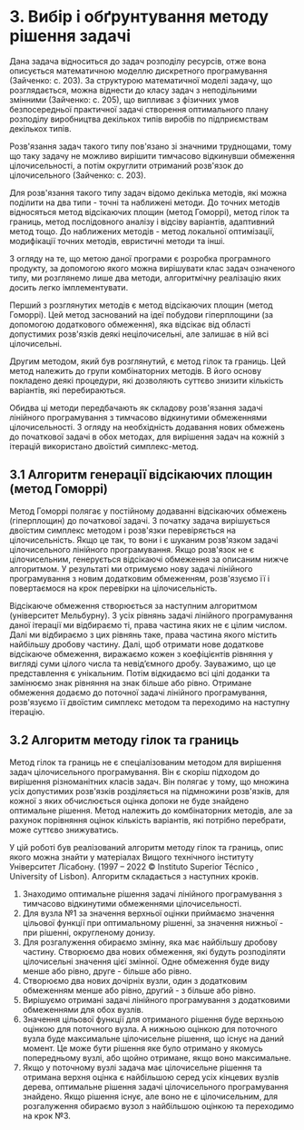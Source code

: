 # 3. Вибір і обґрунтування методу рішення задачі

Дана задача відноситься до задач розподілу ресурсів, отже вона описується математичною моделлю дискретного програмування (Зайченко: с. 203). За структурою математичної моделі задачу, що розглядається, можна віднести до класу задач з неподільними змінними (Зайченко: с. 205), що випливає з фізичних умов безпосередньої практичної задачі створення оптимального плану розподілу виробництва декількох типів виробів по підприємствам декількох типів.

Розв'язання задач такого типу пов'язано зі значними труднощами, тому що таку задачу не можливо вирішити тимчасово відкинувши обмеження цілочисельності, а потім округлити отриманий розв'язок до цілочисельного (Зайченко: с. 203).

Для розв'язання такого типу задач відомо декілька методів, які можна поділити на два типи - точні та наближені методи. До точних методів відносяться метод відсікаючих площин (метод Гоморрі), метод гілок та границь, метод послідовного аналізу і відсіву варіантів, адаптивний метод тощо. До наближених методів - метод локальної оптимізації, модифікації точних методів, евристичні методи та інші.

З огляду на те, що метою даної програми є розробка програмного продукту, за допомогою якого можна вирішувати клас задач означеного типу, ми розглянемо лише два методи, алгоритмічну реалізацію яких досить легко імплементувати.

Перший з розглянутих методів є метод відсікаючих площин (метод Гоморрі). Цей метод заснований на ідеї побудови гіперплощини (за допомогою додаткового обмеження), яка  відсікає від області допустимих розв'язків деякі нецілочисельні, але залишає в ній всі цілочисельні. 

Другим методом, який був розглянутий, є метод гілок та границь. Цей метод належить до групи комбінаторних методів. В його основу покладено деякі процедури, які дозволяють суттєво знизити кількість варіантів, які перебираються.

Обидва ці методи передбачають як складову розв'язання задачі лінійного програмування з тимчасово відкинутими обмеженнями цілочисельності. З огляду на необхідність додавання нових обмежень до початкової задачі в обох методах, для вирішення задач на кожній з ітерацій використано двоїстий симплекс-метод.

## 3.1 Алгоритм генерації відсікаючих площин (метод Гоморрі)

Метод Гоморрі полягає у постійному додаванні відсікаючих обмежень (гіперплощин) до початкової задачі. З початку задача вирішується двоїстим симплекс методом і розв'язки перевіряється на цілочисельність. Якщо це так, то вони і є шуканим розв'язком задачі цілочисельного лінійного програмування. Якщо розв'язок не є цілочисельним, генерується відсікаючі обмеження за описаним нижче алгоритмом. У результаті ми отримуємо нову задачі лінійного програмування з новим додатковим обмеженням, розв'язуємо її і повертаємося на крок перевірки на цілочисельність.

Відсікаюче обмеження створюється за наступним алгоритмом (університет Мельбурну). З усіх рівнянь задачі лінійного програмування даної ітерації ми відбираємо ті, права частина яких не є цілим числом. Далі ми відбираємо з цих рівнянь таке, права частина якого містить найбільшу дробову частину. Далі, щоб отримати нове додаткове відсікаюче обмеження, виражаємо кожен з коефіцієнтів рівняння у вигляді суми цілого числа та невід’ємного дробу. Зауважимо, що це представлення є унікальним. Потім відкидаємо всі цілі доданки та замінюємо знак рівняння на знак більше або рівно. Отримане обмеження додаємо до поточної задачі лінійного програмування, розв'язуємо її двоїстим симплекс методом та переходимо на наступну ітерацію.

## 3.2 Алгоритм методу гілок та границь

Метод гілок та границь не є спеціалізованим методом для вирішення задач цілочисельного програмування. Він є скоріш підходом до вирішення різноманітних класів задач. Він полягає у тому, що множина усіх допустимих розв'язків розділяється на підмножини розв'язків, для кожної з яких обчислюється оцінка допоки не буде знайдено оптимальне рішення. Метод належить до комбінаторних методів, але за рахунок порівняння оцінок кількість варіантів, які потрібно перебрати, може суттєво знижуватись.

У цій роботі був реалізований алгоритм методу гілок та границь, опис якого можна знайти у матеріалах Вищого технічного інституту Університет Лісабону. (1997 – 2022 © Instituto Superior Técnico , University of Lisbon). Алгоритм складається з наступних кроків. 

1. Знаходимо оптимальне рішення задачі лінійного програмування з тимчасово відкинутими обмеженнями цілочисельності.
2. Для вузла №1 за значення верхньої оцінки приймаємо значення цільової функції при оптимальному рішенні, за значення нижньої - при рішенні, округленому донизу.
3. Для розгалуження обираємо змінну, яка має найбільшу дробову частину. Створюємо два нових обмеження, які будуть розподіляти цілочисельні значення цієї змінної. Одне обмеження буде виду менше або рівно, друге - більше або рівно.
4. Створюємо два нових дочірніх вузли, один з додатковим обмеженням менше або рівно, другий - з більше або рівно.
5. Вирішуємо отримані задачі лінійного програмування з додатковими обмеженнями для обох вузлів.
6. Значення цільової функції для отриманого рішення буде верхньою оцінкою для поточного вузла. А нижньою оцінкою для поточного вузла буде максимальне цілочисельне рішення, що існує на даний момент. Це може бути рішення яке було отримано у якомусь попередньому вузлі, або щойно отримане, якщо воно максимальне.
7. Якщо у поточному вузлі задача має цілочисельне рішення та отримана верхня оцінка є найбільшою серед усіх кінцевих вузлів дерева, оптимальне рішення задачі цілочисельного програмування знайдено. Якщо рішення існує, але воно не є цілочисельним, для розгалуження обираємо вузол з найбільшою оцінкою та переходимо на крок №3.

